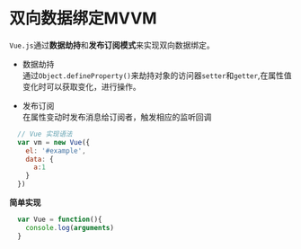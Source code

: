 # 双向数据绑定MVVM

``Vue.js``通过**数据劫持**和**发布订阅模式**来实现双向数据绑定。
- 数据劫持    
  通过``Object.defineProperty()``来劫持对象的访问器``setter``和``getter``,在属性值变化时可以获取变化，进行操作。
  
- 发布订阅     
  在属性变动时发布消息给订阅者，触发相应的监听回调

```javascript
  // Vue 实现语法
  var vm = new Vue({
    el: '#example',
    data: {
      a:1
    }
  })
```

**简单实现**

```javascript
  var Vue = function(){
    console.log(arguments)
  }
```
